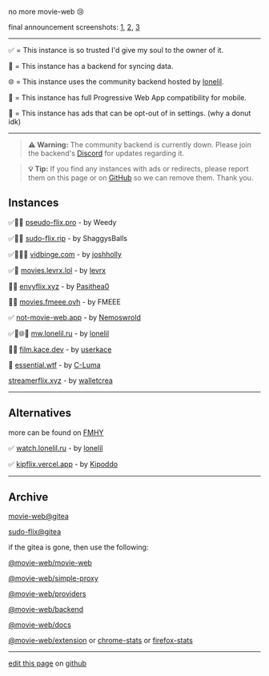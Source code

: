 no more movie-web 😢

final announcement screenshots: [1](https://files.catbox.moe/ddesj8.png), [2](https://files.catbox.moe/270b6n.png), [3](https://files.catbox.moe/m8kl57.png)

---

✅ = This instance is so trusted I'd give my soul to the owner of it.

💾 = This instance has a backend for syncing data.

🌐 = This instance uses the community backend hosted by [lonelil](https://github.com/lonelil).

📱 = This instance has full Progressive Web App compatibility for mobile.

🍩 = This instance has ads that can be opt-out of in settings. (why a donut idk)

---

> **⚠️ Warning:** The community backend is currently down. Please join the backend's [Discord](https://discord.gg/cinemas) for updates regarding it.

> **💡 Tip:** If you find any instances with ads or redirects, please report them on this page or on [GitHub](https://github.com/erynith/movie-web-instances/issues) so we can remove them. Thank you.

## Instances

✅💾📱 [pseudo-flix.pro](https://pseudo-flix.pro) - by Weedy

✅💾📱 [sudo-flix.rip](https://sudo-flix.rip) - by ShaggysBalls

✅💾📱🍩 [vidbinge.com](https://www.vidbinge.com) - by [joshholly](https://github.com/joshholly)

✅💾 [movies.levrx.lol](https://movies.levrx.lol) - by [levrx](https://github.com/levrx)

💾📱 [envyflix.xyz](https://envyflix.xyz) - by [Pasithea0](https://github.com/Pasithea0)

💾📱 [movies.fmeee.ovh](https://movies.fmeee.ovh) - by FMEEE

✅ [not-movie-web.app](https://not-movie-web.app) - by [Nemoswrold](https://github.com/Nemoswrold)

✅💾🌐📱 [mw.lonelil.ru](https://mw.lonelil.ru) - by [lonelil](https://github.com/lonelil)

💾📱 [film.kace.dev](https://film.kace.dev) - by [userkace](https://github.com/userkace)

💾 [essential.wtf](https://www.essential.wtf) - by [C-Luma](https://github.com/C-Luma)

[streamerflix.xyz](https://streamerflix.xyz) - by [walletcrea](https://github.com/walletcrea)

---

## Alternatives

more can be found on [FMHY](https://fmhy.pages.dev/videopiracyguide)

✅ [watch.lonelil.ru](https://watch.lonelil.ru) - by [lonelil](https://github.com/lonelil)

✅ [kipflix.vercel.app](https://kipflix.vercel.app) - by [Kipoddo](https://github.com/Kipoddo)

---

## Archive

[movie-web@gitea](https://gitea-production-9f32.up.railway.app/movie-web)

[sudo-flix@gitea](https://sudo-repo.up.railway.app/dev)

if the gitea is gone, then use the following:

[@movie-web/movie-web](https://github.com/ligmajohn/mw)

[@movie-web/simple-proxy](https://github.com/ligmajohn/simple-proxy)

[@movie-web/providers](https://github.com/ligmajohn/mw-providers)

[@movie-web/backend](https://github.com/ligmajohn/mw-back)

[@movie-web/docs](https://github.com/ligmajohn/mw-docs)

[@movie-web/extension](https://github.com/ligmajohn/ext) or [chrome-stats](https://chrome-stats.com/d/hoffoikpiofojilgpofjhnkkamfnnhmm) or [firefox-stats](https://firefox-stats.com/d/movie-web-extension)

---

[edit this page](https://github.com/erynith/movie-web-instances/edit/main/page.md) on [github](https://github.com/erynith/movie-web-instances)
